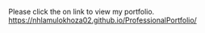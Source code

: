 Please click the on link to view my portfolio. https://nhlamulokhoza02.github.io/ProfessionalPortfolio/
